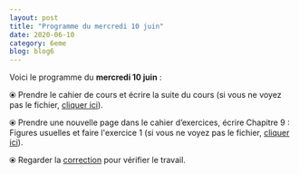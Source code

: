 ```yaml
---
layout: post
title: "Programme du mercredi 10 juin"
date: 2020-06-10
category: 6eme
blog: blog6
---
```


Voici le programme du <b>mercredi 10 juin</b> :

⦿ Prendre le cahier de cours et écrire la suite du cours (si vous ne voyez pas le fichier, <a href="/cours/6eme/6eme_chapitre_9_Figures usuelles_2.pdf">cliquer ici</a>).

<object data="/cours/6eme/6eme_chapitre_9_Figures usuelles_2.pdf" width="100%" height="500" type='application/pdf'></object>

⦿ Prendre une nouvelle page dans le cahier d’exercices, écrire Chapitre 9 : Figures usuelles et faire l'exercice 1 (si vous ne voyez pas le fichier, <a href="/exercices/6eme/6eme_exercices_mercredi_10_juin_2020.pdf">cliquer ici</a>).

<object data="/exercices/6eme/6eme_exercices_mercredi_10_juin_2020.pdf" width="100%" height="500" type='application/pdf'></object>

⦿ Regarder la <a class="correction" href="/exercices/6eme/6eme_exercices_mercredi_10_juin_2020_corrections.pdf">correction</a> pour vérifier le travail.
